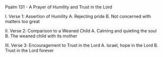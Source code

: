 Psalm 131 - A Prayer of Humility and Trust in the Lord

I. Verse 1: Assertion of Humility
   A. Rejecting pride
   B. Not concerned with matters too great

II. Verse 2: Comparison to a Weaned Child
   A. Calming and quieting the soul
   B. The weaned child with its mother

III. Verse 3: Encouragement to Trust in the Lord
   A. Israel, hope in the Lord
   B. Trust in the Lord forever